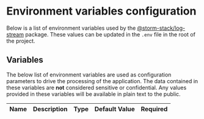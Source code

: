 <!-- Generated by Storm Stack -->

# Environment variables configuration

Below is a list of environment variables used by the
[@storm-stack/log-stream](https://www.npmjs.com/package/@storm-stack/log-stream)
package. These values can be updated in the `.env` file in the root of the
project.

## Variables

The below list of environment variables are used as configuration parameters to
drive the processing of the application. The data contained in these variables
are **not** considered sensitive or confidential. Any values provided in these
variables will be available in plain text to the public.

| Name | Description | Type | Default Value | Required |
| ---- | ----------- | ---- | ------------- | :------: |
